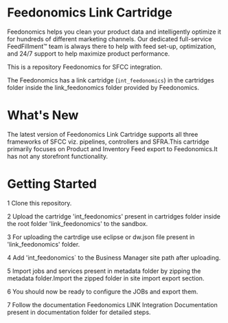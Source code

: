 # Feedonomics Link Cartridge

Feedonomics helps you clean your product data and intelligently optimize it for hundreds of different marketing channels. Our dedicated full-service FeedFillment™ team is always there to help with feed set-up, optimization, and 24/7 support to help maximize product performance.

This is a repository Feedonomics for SFCC integration.

The Feedonomics has a link cartridge (`int_feedonomics`) in the cartridges folder inside the link_feedonomics folder provided by Feedonomics.

# What's New
The latest version of Feedonomics Link Cartridge supports all three frameworks of SFCC viz. pipelines, controllers and SFRA.This cartridge primarily focuses on
Product and Inventory Feed export to Feedonomics.It has not any storefront functionality.

# Getting Started

1 Clone this repository.

2 Upload the cartridge 'int_feedonomics' present in cartridges folder inside the root folder 'link_feedonomics' to the sandbox.

3 For uploading the cartrdige use eclipse or dw.json file present in 'link_feedonomics' folder.

4 Add 'int_feedonomics` to the Business Manager site path after uploading.

5 Import jobs and services present in metadata folder by zipping the metadata folder.Import the zipped folder in
  site import export section.

6 You should now be ready to configure the JOBs and export them.

7 Follow the documentation Feedonomics LINK Integration Documentation present in documentation folder for detailed steps.
